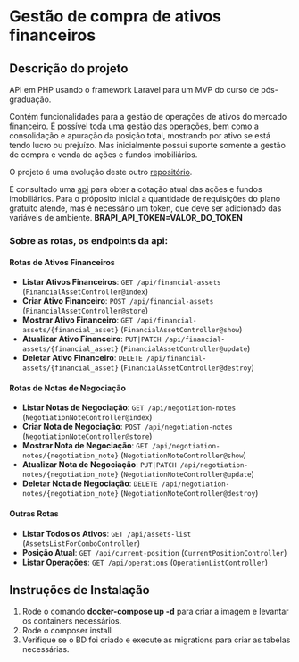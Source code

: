 # Gestão de compra de ativos financeiros
## Descrição do projeto

API em PHP usando o framework Laravel para um MVP do curso de pós-graduação.

Contém funcionalidades para a gestão de operações de ativos do mercado financeiro.
É possível toda uma gestão das operações, bem como a consolidação e apuração da posição total, 
mostrando por ativo se está tendo lucro ou prejuízo.
Mas inicialmente possui suporte somente a gestão de compra e venda de ações e fundos imobiliários.

O projeto é uma evolução deste outro [repositório](https://github.com/jeangomes/eng-soft-mvp1-api). 

É consultado uma [api](https://brapi.dev/)
para obter a cotação atual das ações e fundos imobiliários.
Para o próposito inicial a quantidade de requisições do plano gratuito atende, mas é necessário um token, que deve ser 
adicionado das variáveis de ambiente.
**BRAPI_API_TOKEN=VALOR_DO_TOKEN**

### Sobre as rotas, os endpoints da api:

#### Rotas de Ativos Financeiros
- **Listar Ativos Financeiros**: `GET /api/financial-assets` (`FinancialAssetController@index`)
- **Criar Ativo Financeiro**: `POST /api/financial-assets` (`FinancialAssetController@store`)
- **Mostrar Ativo Financeiro**: `GET /api/financial-assets/{financial_asset}` (`FinancialAssetController@show`)
- **Atualizar Ativo Financeiro**: `PUT|PATCH /api/financial-assets/{financial_asset}` (`FinancialAssetController@update`)
- **Deletar Ativo Financeiro**: `DELETE /api/financial-assets/{financial_asset}` (`FinancialAssetController@destroy`)
#### Rotas de Notas de Negociação
- **Listar Notas de Negociação**: `GET /api/negotiation-notes` (`NegotiationNoteController@index`)
- **Criar Nota de Negociação**: `POST /api/negotiation-notes` (`NegotiationNoteController@store`)
- **Mostrar Nota de Negociação**: `GET /api/negotiation-notes/{negotiation_note}` (`NegotiationNoteController@show`)
- **Atualizar Nota de Negociação**: `PUT|PATCH /api/negotiation-notes/{negotiation_note}` (`NegotiationNoteController@update`)
- **Deletar Nota de Negociação**: `DELETE /api/negotiation-notes/{negotiation_note}` (`NegotiationNoteController@destroy`)
#### Outras Rotas
- **Listar Todos os Ativos**: `GET /api/assets-list` (`AssetsListForComboController`)
- **Posição Atual**: `GET /api/current-position` (`CurrentPositionController`)
- **Listar Operações**: `GET /api/operations` (`OperationListController`)

## Instruções de Instalação

1. Rode o comando **docker-compose up -d** para criar a imagem e levantar os containers necessários.
2. Rode o composer install
3. Verifique se o BD foi criado e execute as migrations para criar as tabelas necessárias.


